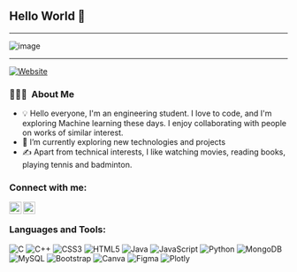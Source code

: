 <h2> Hello World 👋</h2>

-----

<p align="center">
 
![image](https://raw.githubusercontent.com/sumitgarg21/Sumit-Garg-github-profile/refs/heads/master/Black%20Technology%20LinkedIn%20Banner.png?token=GHSAT0AAAAAACYKAHUPG2EGDRBT3I6CHMJ2ZYM2X4A)

</p>

-----

[![Website](![PORTFOLIO](https://img.shields.io/badge/PORTFOLIO-red))](https://sumitgargportfolio.vercel.app)&nbsp;

### 👨🏻‍💻 &nbsp;About Me

- 💡 Hello everyone, I'm an engineering student. I love to code, and I'm exploring Machine learning these days. I enjoy collaborating with people on works of similar interest.
- 🌱 I’m currently exploring new technologies and projects
- ✍️ Apart from technical interests, I like watching movies, reading books, playing tennis and badminton.


### Connect with me:

<a href="mailto:gargaj3456@gmail.com">
  <img align="left" alt="Sumit | Email" width="22px" src="https://upload.wikimedia.org/wikipedia/commons/7/7e/Gmail_icon_(2020).svg" />
</a>

<a href="https://www.linkedin.com/in/sumit-garg-637b22193/">
  <img align="left" alt="Sumit | LinkedIn" width="22px" src="https://encrypted-tbn0.gstatic.com/images?q=tbn:ANd9GcRokEYt0yyh6uNDKL8uksVLlhZ35laKNQgZ9g&s" />
</a>

<br />

### Languages and Tools:

![C](https://img.shields.io/badge/c-%2300599C.svg?style=for-the-badge&logo=c&logoColor=white) ![C++](https://img.shields.io/badge/c++-%2300599C.svg?style=for-the-badge&logo=c%2B%2B&logoColor=white) ![CSS3](https://img.shields.io/badge/css3-%231572B6.svg?style=for-the-badge&logo=css3&logoColor=white) ![HTML5](https://img.shields.io/badge/html5-%23E34F26.svg?style=for-the-badge&logo=html5&logoColor=white) ![Java](https://img.shields.io/badge/java-%23ED8B00.svg?style=for-the-badge&logo=java&logoColor=white) ![JavaScript](https://img.shields.io/badge/javascript-%23323330.svg?style=for-the-badge&logo=javascript&logoColor=%23F7DF1E) ![Python](https://img.shields.io/badge/python-3670A0?style=for-the-badge&logo=python&logoColor=ffdd54) ![MongoDB](https://img.shields.io/badge/MongoDB-%234ea94b.svg?style=for-the-badge&logo=mongodb&logoColor=white) ![MySQL](https://img.shields.io/badge/mysql-%2300f.svg?style=for-the-badge&logo=mysql&logoColor=white) ![Bootstrap](https://img.shields.io/badge/bootstrap-%23563D7C.svg?style=for-the-badge&logo=bootstrap&logoColor=white) ![Canva](https://img.shields.io/badge/Canva-%2300C4CC.svg?style=for-the-badge&logo=Canva&logoColor=white) 	![Figma](https://img.shields.io/badge/figma-%23F24E1E.svg?style=for-the-badge&logo=figma&logoColor=white) ![Plotly](https://img.shields.io/badge/Plotly-%233F4F75.svg?style=for-the-badge&logo=plotly&logoColor=white)

<br />
<br />
<br />
<br />

<!-- ## 📊 Github Statistics
<p align="left"> <img src="https://github-readme-stats.vercel.app/api?username=biju-borah&langs_count=8&count_private=true&show_icons=true&theme=blue-green" alt="biju" />
<p align="left"> <img src="http://github-readme-streak-stats.herokuapp.com/?user=biju-borah&theme=github-dark&date_format=M%20j%5B%2C%20Y%5D" alt="biju" /></p>
<br> -->

<!-- ## 📚 My Skills

[![Top Langs](https://github-readme-stats.vercel.app/api/top-langs/?username=biju-borah&langs_count=8&count_private=true&layout=compact&show_icons=true&theme=blue-green)](https://github.com/biju-borah)
<br>
<br> -->
